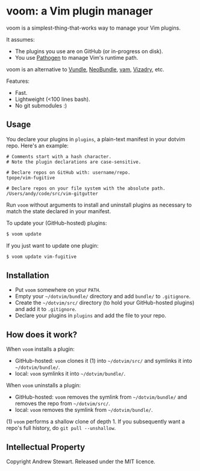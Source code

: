 # voom: a Vim plugin manager

voom is a simplest-thing-that-works way to manage your Vim plugins.

It assumes:

- The plugins you use are on GitHub (or in-progress on disk).
- You use [Pathogen][] to manage Vim's runtime path.

voom is an alternative to [Vundle][], [NeoBundle][], [vam][], [Vizadry][], etc.

Features:

* Fast.
* Lightweight (<100 lines bash).
* No git submodules :)


## Usage

You declare your plugins in `plugins`, a plain-text manifest in your dotvim repo.  Here's an example:

```
# Comments start with a hash character.
# Note the plugin declarations are case-sensitive.

# Declare repos on GitHub with: username/repo.
tpope/vim-fugitive

# Declare repos on your file system with the absolute path.
/Users/andy/code/src/vim-gitgutter
```

Run `voom` without arguments to install and uninstall plugins as necessary to match the state declared in your manifest.

To update your (GitHub-hosted) plugins:

```sh
$ voom update
```

If you just want to update one plugin:

```sh
$ voom update vim-fugitive
```


## Installation

- Put `voom` somewhere on your `PATH`.
- Empty your `~/dotvim/bundle/` directory and add `bundle/` to `.gitignore`.
- Create the `~/dotvim/src/` directory (to hold your GitHub-hosted plugins) and add it to `.gitignore`.
- Declare your plugins in `plugins` and add the file to your repo.


## How does it work?

When `voom` installs a plugin:

- GitHub-hosted: `voom` clones it (1) into `~/dotvim/src/` and symlinks it into `~/dotvim/bundle/`.
- local: `voom` symlinks it into `~/dotvim/bundle/`.

When `voom` uninstalls a plugin:

- GitHub-hosted: `voom` removes the symlink from `~/dotvim/bundle/` and removes the repo from `~/dotvim/src/`.
- local: `voom` removes the symlink from `~/dotvim/bundle/`.

(1) `voom` performs a shallow clone of depth 1.  If you subsequently want a repo's full history, do `git pull --unshallow`.


  [pathogen]: https://github.com/tpope/vim-pathogen
  [vundle]: https://github.com/gmarik/vundle.vim
  [NeoBundle]: https://github.com/Shougo/neobundle.vim
  [vam]: https://github.com/MarcWeber/vim-addon-manager
  [vizadry]: https://github.com/ardagnir/vizardry


## Intellectual Property

Copyright Andrew Stewart.  Released under the MIT licence.

